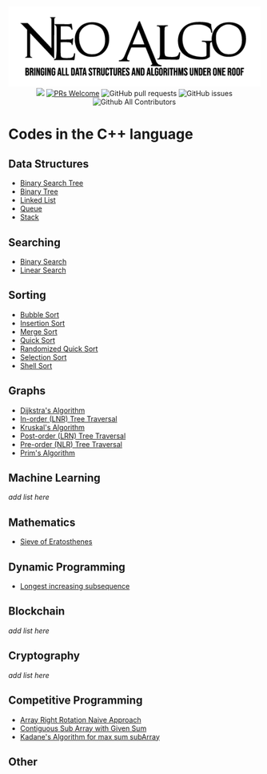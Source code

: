 <p align="center">
    <img src="../img/neo_algo.png"><br>
    <img src="https://img.shields.io/github/license/tesseractcoding/neoalgo?style=flat">
    <a href="http://makeapullrequest.com" target="_blank"><img src="https://img.shields.io/badge/PRs-welcome-brightgreen.svg?style=flat" alt="PRs Welcome"></a>
    <img alt="GitHub pull requests" src="https://img.shields.io/github/issues-pr/tesseractcoding/neoalgo">
    <img alt="GitHub issues" src="https://img.shields.io/github/issues/tesseractcoding/neoalgo">
    <img alt="Github All Contributors" src="https://img.shields.io/github/all-contributors/tesseractcoding/neoalgo">
</p>

# Codes in the C++ language

## Data Structures
* [Binary Search Tree](/ds/BinarySearchTree.cpp)
* [Binary Tree](/ds/BinaryTree.cpp)
* [Linked List](/ds/LinkedList.cpp)
* [Queue](/ds/Queue.cpp)
* [Stack](/ds/Stack_Implementation.cpp)

## Searching
* [Binary Search](/search/Binary_Search.cpp)
* [Linear Search](/search/Linear_Search.cpp)

## Sorting
* [Bubble Sort](/sort/Bubble_Sort.cpp)
* [Insertion Sort](/sort/insertion.cpp)
* [Merge Sort](/sort/Merge_Sort.cpp)
* [Quick Sort](/sort/Quick_Sort.cpp)
* [Randomized Quick Sort](/sort/Randomized_Quick_Sort.cpp)
* [Selection Sort](/sort/selection_sort.cpp)
* [Shell Sort](/sort/ShellSort.cpp)

## Graphs
* [Dijkstra's Algorithm](/graphs/Dijkstra_algorithm.cpp)
* [In-order (LNR) Tree Traversal](/graphs/inorder-traversal.cpp)
* [Kruskal's Algorithm](/graphs/kruskal_Algorithm.cpp)
* [Post-order (LRN) Tree Traversal](/graphs/Postorder_Traversal.cpp)
* [Pre-order (NLR) Tree Traversal](/graphs/Preorder_Traversal.cpp)
* [Prim's Algorithm](/graphs/Prim_Algorithm.cpp)

## Machine Learning
_add list here_

## Mathematics
* [Sieve of Eratosthenes](/math/Sieve_of_Eratosthenes.cpp)

## Dynamic Programming
* [Longest increasing subsequence](/dp/longest_increasing_subsequence.cpp)

## Blockchain
_add list here_

## Cryptography
_add list here_

## Competitive Programming
* [Array Right Rotation Naive Approach](/cp/Array_Right_Rotate.cpp)
* [Contiguous Sub Array with Given Sum](/cp/SubArrayWithGivenSum.cpp)
* [Kadane's Algorithm for max sum subArray](/cp/Kadane_Alogorithm.cpp)

## Other
